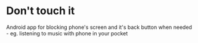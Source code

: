 # Don't touch it
Android app for blocking phone's screen and it's back button when needed - eg. listening to music with phone in your pocket
